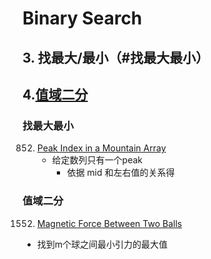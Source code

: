 # Binary Search

## 3. 找最大/最小（#找最大最小）
## 4.[值域二分](#值域二分)


### 找最大最小
852. [Peak Index in a Mountain Array](https://leetcode.com/problems/peak-index-in-a-mountain-array/description/)
     * 给定数列只有一个peak
       - 依据 mid 和左右值的关系得


### 值域二分

1552. [Magnetic Force Between Two Balls](https://leetcode.com/problems/magnetic-force-between-two-balls/description/)
  *  找到m个球之间最小引力的最大值
